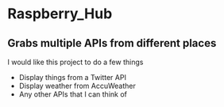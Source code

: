 # Raspberry_Hub

## Grabs multiple APIs from different places ##

I would like this project to do a few things
* Display things from a Twitter API
* Display weather from AccuWeather
* Any other APIs that I can think of
